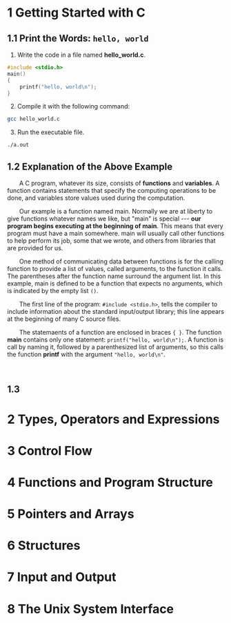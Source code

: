 # 1 Getting Started with C

## 1.1 Print the Words: `hello, world`

1. Write the code in a file named **hello_world.c**.

```c
#include <stdio.h>
main() 
{
    printf("hello, world\n");
}
```

2. Compile it with the following command:

```bash
gcc hello_world.c
```

3. Run the executable file.

```bash
./a.out
```

## 1.2 Explanation of the Above Example

&emsp;&emsp;A C program, whatever its size, consists of **functions** and **variables**. A function contains statements that specify the computing operations to be done, and variables store values used during the computation.

&emsp;&emsp;Our example is a function named main. Normally we are at liberty to give functions whatever names we like, but "main" is special --- **our program begins executing at the beginning of main**. This means that every program must have a main somewhere. main will usually call other functions to help perform its job, some that we wrote, and others from libraries that are provided for us.

&emsp;&emsp;One method of communicating data between functions is for the calling function to provide a list of values, called arguments, to the function it calls. The parentheses after the function name surround the argument list. In this example, main is defined to be a function that expects no arguments, which is indicated by the empty list `()`.

&emsp;&emsp;The first line of the program: `#include <stdio.h>`, tells the compiler to include information about the standard input/output library; this line appears at the beginning of many C source files.

&emsp;&emsp;The statemaents of a function are enclosed in braces `{ }`. The function **main** contains only one statement: `printf("hello, world\n");`. A function is call by naming it, followed by a parenthesized list of arguments, so this calls the function **printf** with the argument `"hello, world\n"`.

&emsp;&emsp;

## 1.3 

# 2 Types, Operators and Expressions

# 3 Control Flow

# 4 Functions and Program Structure

# 5 Pointers and Arrays

# 6 Structures

# 7 Input and Output

# 8 The Unix System Interface
